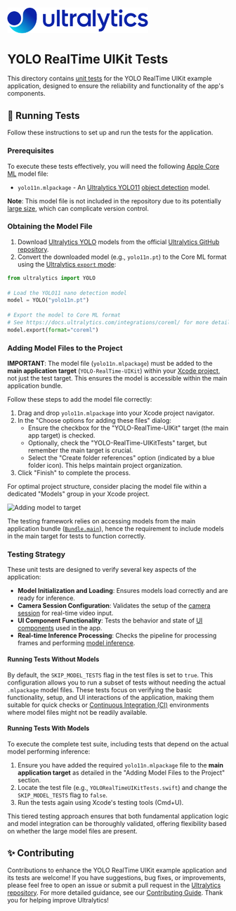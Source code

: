 <a href="https://www.ultralytics.com/"><img src="https://raw.githubusercontent.com/ultralytics/assets/main/logo/Ultralytics_Logotype_Original.svg" width="320" alt="Ultralytics logo"></a>

# YOLO RealTime UIKit Tests

This directory contains [unit tests](https://en.wikipedia.org/wiki/Unit_testing) for the YOLO RealTime UIKit example application, designed to ensure the reliability and functionality of the app's components.

## 🧪 Running Tests

Follow these instructions to set up and run the tests for the application.

### Prerequisites

To execute these tests effectively, you will need the following [Apple Core ML](https://developer.apple.com/documentation/coreml) model file:

- `yolo11n.mlpackage` - An [Ultralytics YOLO11](https://docs.ultralytics.com/models/yolo11/) [object detection](https://docs.ultralytics.com/tasks/detect/) model.

**Note**: This model file is not included in the repository due to its potentially [large size](https://git-lfs.com/), which can complicate version control.

### Obtaining the Model File

1.  Download [Ultralytics YOLO](https://docs.ultralytics.com/models/) models from the official [Ultralytics GitHub repository](https://github.com/ultralytics/ultralytics).
2.  Convert the downloaded model (e.g., `yolo11n.pt`) to the Core ML format using the [Ultralytics `export` mode](https://docs.ultralytics.com/modes/export/):

```python
from ultralytics import YOLO

# Load the YOLO11 nano detection model
model = YOLO("yolo11n.pt")

# Export the model to Core ML format
# See https://docs.ultralytics.com/integrations/coreml/ for more details
model.export(format="coreml")
```

### Adding Model Files to the Project

**IMPORTANT**: The model file (`yolo11n.mlpackage`) must be added to the **main application target** (`YOLO-RealTime-UIKit`) within your [Xcode project](https://developer.apple.com/xcode/), not just the test target. This ensures the model is accessible within the main application bundle.

Follow these steps to add the model file correctly:

1.  Drag and drop `yolo11n.mlpackage` into your Xcode project navigator.
2.  In the "Choose options for adding these files" dialog:
    - Ensure the checkbox for the "YOLO-RealTime-UIKit" target (the main app target) is checked.
    - Optionally, check the "YOLO-RealTime-UIKitTests" target, but remember the main target is crucial.
    - Select the "Create folder references" option (indicated by a blue folder icon). This helps maintain project organization.
3.  Click "Finish" to complete the process.

For optimal project structure, consider placing the model file within a dedicated "Models" group in your Xcode project.

![Adding model to target](https://docs-assets.developer.apple.com/published/abd9789384/ff4127a0-80a6-4716-b1cd-fc1facce5d8e.png)

The testing framework relies on accessing models from the main application bundle ([`Bundle.main`](https://developer.apple.com/documentation/foundation/bundle)), hence the requirement to include models in the main target for tests to function correctly.

### Testing Strategy

These unit tests are designed to verify several key aspects of the application:

- **Model Initialization and Loading**: Ensures models load correctly and are ready for inference.
- **Camera Session Configuration**: Validates the setup of the [camera session](https://developer.apple.com/documentation/avfoundation/avcapturesession) for real-time video input.
- **UI Component Functionality**: Tests the behavior and state of [UI components](https://developer.apple.com/documentation/uikit) used in the app.
- **Real-time Inference Processing**: Checks the pipeline for processing frames and performing [model inference](https://www.ultralytics.com/glossary/real-time-inference).

#### Running Tests Without Models

By default, the `SKIP_MODEL_TESTS` flag in the test files is set to `true`. This configuration allows you to run a subset of tests without needing the actual `.mlpackage` model files. These tests focus on verifying the basic functionality, setup, and UI interactions of the application, making them suitable for quick checks or [Continuous Integration (CI)](https://docs.ultralytics.com/help/CI/) environments where model files might not be readily available.

#### Running Tests With Models

To execute the complete test suite, including tests that depend on the actual model performing inference:

1.  Ensure you have added the required `yolo11n.mlpackage` file to the **main application target** as detailed in the "Adding Model Files to the Project" section.
2.  Locate the test file (e.g., `YOLORealTimeUIKitTests.swift`) and change the `SKIP_MODEL_TESTS` flag to `false`.
3.  Run the tests again using Xcode's testing tools (Cmd+U).

This tiered testing approach ensures that both fundamental application logic and model integration can be thoroughly validated, offering flexibility based on whether the large model files are present.

## ✨ Contributing

Contributions to enhance the YOLO RealTime UIKit example application and its tests are welcome! If you have suggestions, bug fixes, or improvements, please feel free to open an issue or submit a pull request in the [Ultralytics repository](https://github.com/ultralytics/ultralytics). For more detailed guidance, see our [Contributing Guide](https://docs.ultralytics.com/help/contributing/). Thank you for helping improve Ultralytics!
